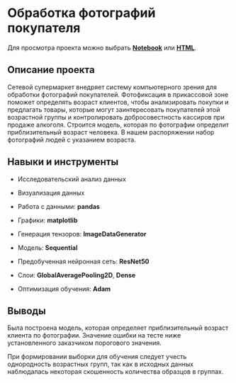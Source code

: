 # Обработка фотографий покупателя

Для просмотра проекта можно выбрать 
[**Notebook**](https://github.com/ggorodokin/yandex-practicum-projects/blob/main/customer-age/customer-age.ipynb) 
или [**HTML**](http://htmlpreview.github.io/?https://github.com/ggorodokin/yandex-practicum-projects/blob/main/customer-age/customer-age.html).

## Описание проекта

Сетевой супермаркет внедряет систему компьютерного зрения для обработки фотографий покупателей. 
Фотофиксация в прикассовой зоне поможет определять возраст клиентов, чтобы анализировать покупки и предлагать товары, 
которые могут заинтересовать покупателей этой возрастной группы
и контролировать добросовестность кассиров при продаже алкоголя. 
Строится модель, которая по фотографии определит приблизительный возраст человека. 
В нашем распоряжении набор фотографий людей с указанием возраста.

## Навыки и инструменты

- Исследовательский анализ данных
- Визуализация данных

- Работа с данными: **pandas**
- Графики: **matplotlib**
- Генерация тензоров: **ImageDataGenerator**
- Модель: **Sequential**
- Предобученная нейронная сеть: **ResNet50**
- Слои: **GlobalAveragePooling2D**, **Dense**
- Оптимизация обучения: **Adam**

## Выводы

Была построена модель, которая определяет приблизительный возраст клиента по фотографии. 
Значение ошибки на тесте ниже установленного заказчиком порогового значения.

При формировании выборки для обучения следует учесть однородность возрастных групп, 
так как в исходных данных наблюдалась некоторая скошенность количества образцов в группах.